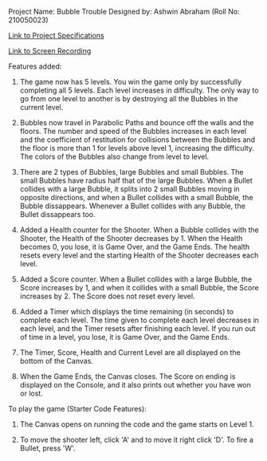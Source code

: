 Project Name: Bubble Trouble
Designed by: Ashwin Abraham (Roll No: 210050023)

[Link to Project Specifications](https://docs.google.com/document/d/e/2PACX-1vQ0ame63KZTG2R3mtjqwqj2ei20IahKe6CLt2WaCQlJFHCLf3FILMY_JFMrNTvVGb5nyTi3CvGuSBOG/pub)

[Link to Screen Recording](https://drive.google.com/drive/folders/14rpvy25VVuqSpUmfMGUsVmPfY9SkbI-E?usp=sharing)


Features added:

1. The game now has 5 levels. You win the game only by successfully completing all 5 levels. Each level increases
   in difficulty. The only way to go from one level to another is by destroying all the Bubbles in the current
   level.

2. Bubbles now travel in Parabolic Paths and bounce off the walls and the floors. The number and speed of the 
   Bubbles increases in each level and the coefficient of restitution for collisions between the Bubbles and the
   floor is more than 1 for levels above level 1, increasing the difficulty. The colors of the Bubbles
   also change from level to level.

3. There are 2 types of Bubbles, large Bubbles and small Bubbles. The small Bubbles have radius half that of the 
   large Bubbles. When a Bullet collides with a large Bubble, it splits into 2 small Bubbles moving in opposite 
   directions, and when a Bullet collides with a small Bubble, the Bubble dissappears. Whenever a Bullet collides 
   with any Bubble, the Bullet dissappears too.

4. Added a Health counter for the Shooter. When a Bubble collides with the Shooter, the Health of the Shooter 
   decreases by 1. When the Health becomes 0, you lose, it is Game Over, and the Game Ends. The health resets 
   every level and the starting Health of the Shooter decreases each level.

5. Added a Score counter. When a Bullet collides with a large Bubble, the Score increases by 1, and when it 
   collides with a small Bubble, the Score increases by 2. The Score does not reset every level.

6. Added a Timer which displays the time remaining (in seconds) to complete each level. The time given to complete
   each level decreases in each level, and the Timer resets after finishing each level. If you run out of time in a
   level, you lose, it is Game Over, and the Game Ends.

7. The Timer, Score, Health and Current Level are all displayed on the bottom of the Canvas.

8. When the Game Ends, the Canvas closes. The Score on ending is displayed on the Console, and it also prints 
   out whether you have won or lost.


To play the game (Starter Code Features):

1. The Canvas opens on running the code and the game starts on Level 1.

2. To move the shooter left, click 'A' and to move it right click 'D'. To fire a Bullet, press 'W'.
